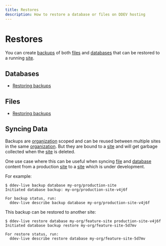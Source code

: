 ```yaml
---
title: Restores
description: How to restore a database or files on DDEV hosting 
---
```

# Restores

You can create [backups](https://docs.ddev.com/backups/) of both [files](files.md) and [databases](databases.md) that can be restored to a running [site](sites.md).

## Databases
- [Restoring backups](https://docs.ddev.com/databases/#restoring-databases)

## Files
- [Restoring backups](https://docs.ddev.com/files/#file-restores)

## Syncing Data

Backups are [organization](organizations.md) scoped and can be reused between multiple sites in the same [organization](organizations.md). But they are bound to a [site](sites.md) and will get garbage collected when the [site](sites.md) is deleted.

One use case where this can be useful when syncing [file](files.md) and [database](databases.md) content from a production [site](sites.md) to a [site](sites.md) which is under development.

For example:
```
$ ddev-live backup database my-org/production-site
Initiated database backup: my-org/production-site-v4j6f

For backup status, run:
  ddev-live describe backup database my-org/production-site-v4j6f
```

This backup can be restored to another site:
```
$ ddev-live restore database my-org/feature-site production-site-v4j6f
Initiated database backup restore my-org/feature-site-5d7mv

For restore status, run:
  ddev-live describe restore database my-org/feature-site-5d7mv
```